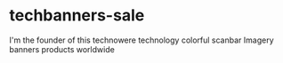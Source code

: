 # techbanners-sale
I'm the founder of this technowere technology colorful scanbar Imagery banners products worldwide 
